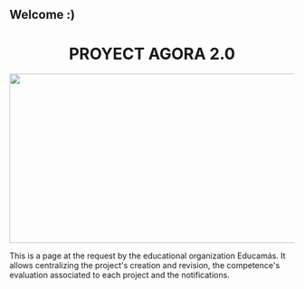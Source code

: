 ## Welcome :)

<h1 align="center">PROYECT AGORA 2.0</h1>

<img src="http://drive.google.com/uc?export=view&id=10Q0O26cR0GZZ5Ubaa7YZhSglSWjFaKRN" height="300px" width="650px">

<p>This is a page at the request by the educational organization Educamás. It allows centralizing the project's creation and revision, the competence's evaluation associated to each project and the notifications.</p>








